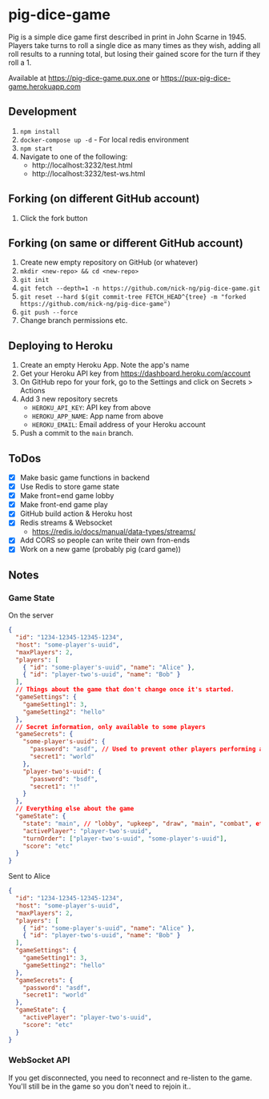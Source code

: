 # pig-dice-game

Pig is a simple dice game first described in print in John Scarne in 1945. Players take turns to roll a single dice as many times as they wish, adding all roll results to a running total, but losing their gained score for the turn if they roll a 1.

Available at https://pig-dice-game.pux.one or https://pux-pig-dice-game.herokuapp.com

## Development

1. `npm install`
2. `docker-compose up -d` - For local redis environment
3. `npm start`
4. Navigate to one of the following:
   - http://localhost:3232/test.html
   - http://localhost:3232/test-ws.html

## Forking (on different GitHub account)

1. Click the fork button

## Forking (on same or different GitHub account)

1. Create new empty repository on GitHub (or whatever)
2. `mkdir <new-repo> && cd <new-repo>`
3. `git init`
4. `git fetch --depth=1 -n https://github.com/nick-ng/pig-dice-game.git`
5. `git reset --hard $(git commit-tree FETCH_HEAD^{tree} -m "forked https://github.com/nick-ng/pig-dice-game")`
6. `git push --force`
7. Change branch permissions etc.

## Deploying to Heroku

1. Create an empty Heroku App. Note the app's name
2. Get your Heroku API key from https://dashboard.heroku.com/account
3. On GitHub repo for your fork, go to the Settings and click on Secrets > Actions
4. Add 3 new repository secrets
   - `HEROKU_API_KEY`: API key from above
   - `HEROKU_APP_NAME`: App name from above
   - `HEROKU_EMAIL`: Email address of your Heroku account
5. Push a commit to the `main` branch.

## ToDos

- [x] Make basic game functions in backend
- [x] Use Redis to store game state
- [x] Make front=end game lobby
- [x] Make front-end game play
- [x] GitHub build action & Heroku host
- [x] Redis streams & Websocket
  - https://redis.io/docs/manual/data-types/streams/
- [x] Add CORS so people can write their own fron-ends
- [x] Work on a new game (probably pig (card game))

## Notes

### Game State

On the server

```json
{
  "id": "1234-12345-12345-1234",
  "host": "some-player's-uuid",
  "maxPlayers": 2,
  "players": [
    { "id": "some-player's-uuid", "name": "Alice" },
    { "id": "player-two's-uuid", "name": "Bob" }
  ],
  // Things about the game that don't change once it's started.
  "gameSettings": {
    "gameSetting1": 3,
    "gameSetting2": "hello"
  },
  // Secret information, only available to some players
  "gameSecrets": {
    "some-player's-uuid": {
      "password": "asdf", // Used to prevent other players performing actions on your behalf.
      "secret1": "world"
    },
    "player-two's-uuid": {
      "password": "bsdf",
      "secret1": "!"
    }
  },
  // Everything else about the game
  "gameState": {
    "state": "main", // "lobby", "upkeep", "draw", "main", "combat", etc.
    "activePlayer": "player-two's-uuid",
    "turnOrder": ["player-two's-uuid", "some-player's-uuid"],
    "score": "etc"
  }
}
```

Sent to Alice

```json
{
  "id": "1234-12345-12345-1234",
  "host": "some-player's-uuid",
  "maxPlayers": 2,
  "players": [
    { "id": "some-player's-uuid", "name": "Alice" },
    { "id": "player-two's-uuid", "name": "Bob" }
  ],
  "gameSettings": {
    "gameSetting1": 3,
    "gameSetting2": "hello"
  },
  "gameSecrets": {
    "password": "asdf",
    "secret1": "world"
  },
  "gameState": {
    "activePlayer": "player-two's-uuid",
    "score": "etc"
  }
}
```

### WebSocket API

If you get disconnected, you need to reconnect and re-listen to the game. You'll still be in the game so you don't need to rejoin it..
